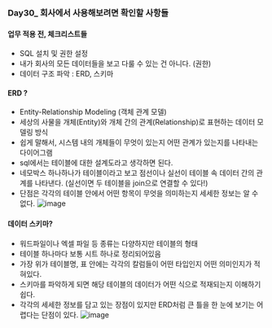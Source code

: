 ### Day30_ 회사에서 사용해보려면 확인할 사항들

#### 업무 적용 전, 체크리스트들
- SQL 설치 및 권한 설정
- 내가 회사의 모든 데이터들을 보고 다룰 수 있는 건 아니다. (권한)
- 데이터 구조 파악 : ERD, 스키마

#### ERD ?
- Entity-Relationship Modeling (객체 관계 모델)
- 세상의 사물을 개체(Entity)와 개체 간의 관계(Relationship)로 표현하는 데이터 모델링 방식
- 쉽게 말해서, 시스템 내의 개체들이 무엇이 있는지 어떤 관계가 있는지를 나타내는 다이어그램
- sql에서는 테이블에 대한 설계도라고 생각하면 된다.
- 네모박스 하나하나가 테이블이라고 보고 점선이나 실선이 테이블 속 데이터 간의 관계를 나타낸다. (실선이면 두 테이블을 join으로 연결할 수 있다!)
- 단점은 각각의 테이블 안에서 어떤 항목이 무엇을 의미하는지 세세한 정보는 알 수없다.
 ![image](https://github.com/bestofGE/SQLstudy/assets/82525776/6af1d561-d5c5-4526-8801-6b9c60811d21)



#### 데이터 스키마?
- 워드파일이나 엑셀 파일 등 종류는 다양하지만 테이블의 형태
- 테이블 하나마다 보통 시트 하나로 정리되어있음
- 가장 위가 테이블명, 표 안에는 각각의 칼럼들이 어떤 타입인지 어떤 의미인지가 적혀있다.
- 스키마를 파악하게 되면 해당 테이블의 데이터가 어떤 식으로 적재되는지 이해하기 쉽다.
- 각각의 세세한 정보를 담고 있는 장점이 있지만
  ERD처럼 큰 틀을 한 눈에 보기는 어렵다는 단점이 있다.
  ![image](https://github.com/bestofGE/SQLstudy/assets/82525776/cf496bac-96ac-43fc-868c-e46adc7dd164)

  
